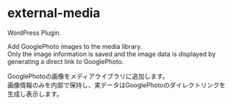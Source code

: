 # external-media
WordPress Plugin.
<p>
Add GooglePhoto images to the media library.<br/>
Only the image information is saved and the image data is displayed by generating a direct link to GooglePhoto.
</p>
<p>
GooglePhotoの画像をメディアライブラリに追加します。<br/>
画像情報のみを内部で保持し、実データはGooglePhotoのダイレクトリンクを生成し表示します。
</p>
